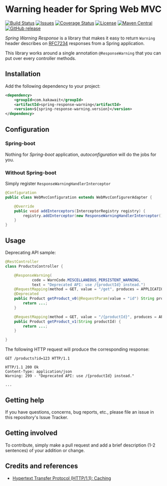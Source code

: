 # Warning header for Spring Web MVC

[![Build Status](https://img.shields.io/travis/kakawait/spring-response-warning/master.svg?style=flat)](https://travis-ci.org/kakawait/spring-response-warning)
[![Issues](https://img.shields.io/github/issues/kakawait/spring-response-warning/master.svg?style=flat)](https://github.com/kakawait/spring-response-warning/issues)
[![Coverage Status](https://img.shields.io/coveralls/kakawait/spring-response-warning/master.svg?style=flat)](https://coveralls.io/github/kakawait/spring-response-warning?branch=master)
[![License](https://img.shields.io/github/license/kakawait/spring-response-warning.svg?style=flat)](LICENSE)
[![Maven Central](https://img.shields.io/maven-central/v/com.kakawait/spring-response-warning.svg?style=flat)](https://maven-badges.herokuapp.com/maven-central/com.kakawait/spring-response-warning)
[![GitHub release](https://img.shields.io/github/release/kakawait/spring-response-warning.svg?style=flat)](https://github.com/kakawait/spring-response-warning/releases/)

*Spring Warning Response* is a library that makes it easy to return
`Warning` header describes on [RFC7234](https://tools.ietf.org/html/rfc7234#section-5.5) responses from a Spring
application.

This library works around a single annotation `@ResponseWarning` that you can put over every controller methods.

## Installation

Add the following dependency to your project:

```xml
<dependency>
    <groupId>com.kakawait</groupId>
    <artifactId>spring-response-warning</artifactId>
    <version>${spring-response-warning.version}</version>
</dependency>
```

## Configuration

### Spring-boot

Nothing for *Spring-boot* application, *autoconfiguration* will do the jobs for you.

### Without Spring-boot

Simply register `ResponseWarningHandlerInterceptor`

```java
@Configuration
public class WebMvcConfiguration extends WebMvcConfigurerAdapter {

    @Override
    public void addInterceptors(InterceptorRegistry registry) {
        registry.addInterceptor(new ResponseWarningHandlerInterceptor());
    }
}
```

## Usage

Deprecating API sample:

```java
@RestController
class ProductsController {

    @ResponseWarning(
            code = WarnCode.MISCELLANEOUS_PERSISTENT_WARNING, 
            text = "Deprecated API: use /{productId} instead.")
    @RequestMapping(method = GET, value = "/get", produces = APPLICATION_JSON_VALUE)
    @Deprecated
    public Product getProduct_v0(@RequestParam(value = "id") String productId) {
        return ...;
    }

    @RequestMapping(method = GET, value = "/{productId}", produces = APPLICATION_JSON_VALUE}
    public Product getProduct_v1(String productId) {
        return ...;
    }

}
```

The following HTTP request will produce the corresponding response:

```http
GET /products?id=123 HTTP/1.1
```

```http
HTTP/1.1 200 Ok
Content-Type: application/json
Warning: 299 - "Deprecated API: use /{productId} instead." 

...
```

## Getting help

If you have questions, concerns, bug reports, etc., please file an issue in this repository's Issue Tracker.

## Getting involved

To contribute, simply make a pull request and add a brief description (1-2 sentences) of your addition or change.

## Credits and references

- [Hypertext Transfer Protocol (HTTP/1.1): Caching](https://tools.ietf.org/html/rfc7234)
